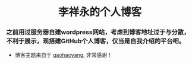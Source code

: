 # <center>李祥永的个人博客</center>    
### 之前用过服务器自建wordpress网站，考虑到博客地址过于与分散，不利于展示，现搭建GitHub个人博客，仅当是自我介绍的平台吧。
+ 博客主题来自于 [gaohaoyang](gaohaoyang.github.io), 非常感谢！

